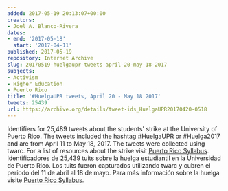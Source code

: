 ```yaml
---
added: 2017-05-19 20:13:07+00:00
creators:
- Joel A. Blanco-Rivera
dates:
- end: '2017-05-18'
  start: '2017-04-11'
published: 2017-05-19
repository: Internet Archive
slug: 20170519-huelgaupr-tweets-april-20-may-18-2017
subjects:
- Activism
- Higher Education
- Puerto Rico
title: '#HuelgaUPR tweets, April 20 - May 18 2017'
tweets: 25439
url: https://archive.org/details/tweet-ids_HuelgaUPR20170420-0518
---
```


Identifiers for 25,489 tweets about the students' strike at the University of Puerto Rico.  The tweets included the hashtag #HuelgaUPR or #Huelga2017 and are from April 11 to May 18, 2017. The tweets were collected using twarc. For a list of resources about the strike visit <a href="http://puertoricosyllabus.wordpress.com/resistance-and-new-imaginaries/la-upr-no-se-vende-se-defiende-the-battle-for-the-university-of-puerto-rico/"> Puerto Rico Syllabus</a>.
Identificadores de 25,439 tuits sobre la huelga estudiantil en la Universidad de Puerto Rico.  Los tuits fueron capturados utilizando twarc y cubren el periodo del 11 de abril al 18 de mayo. Para más información sobre la huelga visite <a href="http://puertoricosyllabus.wordpress.com/resistance-and-new-imaginaries/la-upr-no-se-vende-se-defiende-the-battle-for-the-university-of-puerto-rico/"> Puerto Rico Syllabus</a>.
